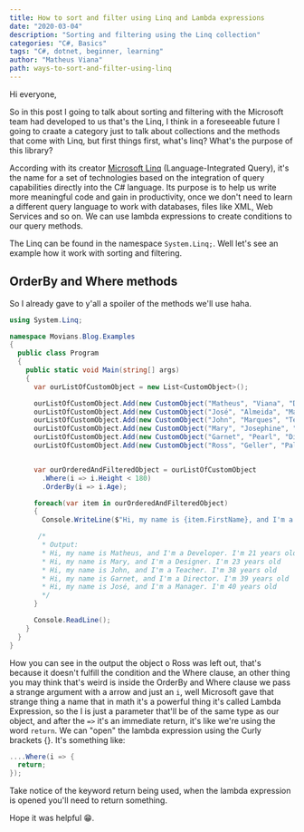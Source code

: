 ```yaml
---
title: How to sort and filter using Linq and Lambda expressions
date: "2020-03-04"
description: "Sorting and filtering using the Linq collection"
categories: "C#, Basics"
tags: "C#, dotnet, beginner, learning"
author: "Matheus Viana"
path: ways-to-sort-and-filter-using-linq
---
```

Hi everyone,

So in this post I going to talk about sorting and filtering with the Microsoft team had developed to us that's the Linq, I think in a foreseeable future I going to craate a category just to talk about collections and the methods that come with Linq, but first things first, what's linq? What's the purpose of this library?

According with its creator [Microsoft Linq](https://docs.microsoft.com/en-us/dotnet/csharp/linq/) (Language-Integrated Query), it's the name for a set of technologies based on the integration of query capabilities directly into the C# language. Its purpose is to help us write more meaningful code and gain in productivity, once we don't need to learn a different query language to work with databases, files like XML, Web Services and so on. We can use lambda expressions to create conditions to our query methods.

The Linq can be found in the namespace `System.Linq;`. Well let's see an example how it work with sorting and filtering.

## OrderBy and Where methods

So I already gave to y'all a spoiler of the methods we'll use haha.

```csharp
using System.Linq;

namespace Movians.Blog.Examples
{
  public class Program
  {
    public static void Main(string[] args)
    {
      var ourListOfCustomObject = new List<CustomObject>();

      ourListOfCustomObject.Add(new CustomObject("Matheus", "Viana", "Developer", 21, 171));
      ourListOfCustomObject.Add(new CustomObject("José", "Almeida", "Manager", 40, 169));
      ourListOfCustomObject.Add(new CustomObject("John", "Marques", "Teacher", 38, 179));
      ourListOfCustomObject.Add(new CustomObject("Mary", "Josephine", "Designer", 23, 174));
      ourListOfCustomObject.Add(new CustomObject("Garnet", "Pearl", "Director", 39, 171));
      ourListOfCustomObject.Add(new CustomObject("Ross", "Geller", "Paleontologist", 27, 190));


      var ourOrderedAndFilteredObject = ourListOfCustomObject
        .Where(i => i.Height < 180)
        .OrderBy(i => i.Age);

      foreach(var item in ourOrderedAndFilteredObject)
      {
        Console.WriteLine($"Hi, my name is {item.FirstName}, and I'm a {item.Profession}. I'm {item.Age} years old");

       /*
        * Output:
        * Hi, my name is Matheus, and I'm a Developer. I'm 21 years old 
        * Hi, my name is Mary, and I'm a Designer. I'm 23 years old 
        * Hi, my name is John, and I'm a Teacher. I'm 38 years old 
        * Hi, my name is Garnet, and I'm a Director. I'm 39 years old 
        * Hi, my name is José, and I'm a Manager. I'm 40 years old 
        */
      }

      Console.ReadLine();
    }
  }
}
```

How you can see in the output the object o Ross was left out, that's because it doesn't fulfill the condition and the Where clause, an other thing you may think that's weird is inside the OrderBy and Where clause we pass a strange argument with a arrow and just an `i`, well Microsoft gave that strange thing a name that in math it's a powerful thing it's called Lambda Expression, so the I is just a parameter that'll be of the same type as our object, and after the `=>` it's an immediate return, it's like we're using the word `return`. We can "open" the lambda expression using the Curly brackets {}. It's something like:
```csharp
....Where(i => {
  return;
});
``` 
Take notice of the keyword return being used, when the lambda expression is opened you'll need to return something.

Hope it was helpful 😁.

